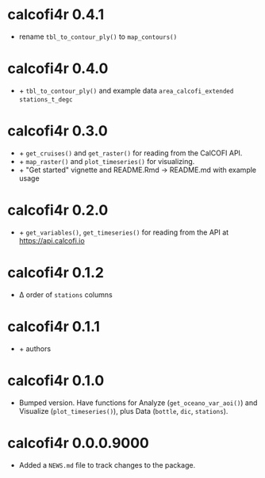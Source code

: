 # calcofi4r 0.4.1

* rename `tbl_to_contour_ply()` to `map_contours()`

# calcofi4r 0.4.0

* \+ `tbl_to_contour_ply()` and example data `area_calcofi_extended` `stations_t_degc`

# calcofi4r 0.3.0

* \+ `get_cruises()` and `get_raster()` for reading from the CalCOFI API.
* \+ `map_raster()` and `plot_timeseries()` for visualizing.
* \+ "Get started" vignette and README.Rmd -> README.md with example usage

# calcofi4r 0.2.0

* \+ `get_variables()`, `get_timeseries()` for reading from the API at https://api.calcofi.io

# calcofi4r 0.1.2

* ∆ order of `stations` columns

# calcofi4r 0.1.1

* \+ authors

# calcofi4r 0.1.0

* Bumped version. Have functions for Analyze (`get_oceano_var_aoi()`) and Visualize (`plot_timeseries()`), plus Data (`bottle`, `dic`, `stations`).

# calcofi4r 0.0.0.9000

* Added a `NEWS.md` file to track changes to the package.
